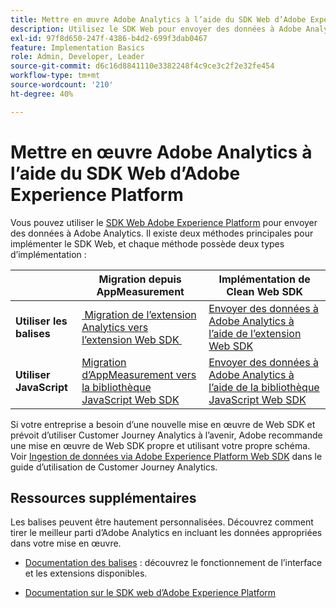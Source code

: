 ```yaml
---
title: Mettre en œuvre Adobe Analytics à l’aide du SDK Web d’Adobe Experience Platform
description: Utilisez le SDK Web pour envoyer des données à Adobe Analytics.
exl-id: 97f8d650-247f-4386-b4d2-699f3dab0467
feature: Implementation Basics
role: Admin, Developer, Leader
source-git-commit: d6c16d8841110e3382248f4c9ce3c2f2e32fe454
workflow-type: tm+mt
source-wordcount: '210'
ht-degree: 40%

---
```


# Mettre en œuvre Adobe Analytics à l’aide du SDK Web d’Adobe Experience Platform

Vous pouvez utiliser le [SDK Web Adobe Experience Platform](https://experienceleague.adobe.com/docs/experience-platform/web-sdk/home.html?lang=fr) pour envoyer des données à Adobe Analytics. Il existe deux méthodes principales pour implémenter le SDK Web, et chaque méthode possède deux types d’implémentation :

| | **Migration depuis AppMeasurement** | **Implémentation de Clean Web SDK** |
| --- | --- | --- |
| **Utiliser les balises** | [&#x200B; Migration de l’extension Analytics vers l’extension Web SDK &#x200B;](analytics-extension-to-web-sdk.md) | [Envoyer des données à Adobe Analytics à l’aide de l’extension Web SDK](web-sdk-tag-extension.md) |
| **Utiliser JavaScript** | [Migration d’AppMeasurement vers la bibliothèque JavaScript Web SDK](appmeasurement-to-web-sdk.md) | [Envoyer des données à Adobe Analytics à l’aide de la bibliothèque JavaScript Web SDK](web-sdk-javascript-library.md) |

Si votre entreprise a besoin d’une nouvelle mise en œuvre de Web SDK et prévoit d’utiliser Customer Journey Analytics à l’avenir, Adobe recommande une mise en œuvre de Web SDK propre et utilisant votre propre schéma. Voir [&#x200B; Ingestion de données via Adobe Experience Platform Web SDK](https://experienceleague.adobe.com/fr/docs/analytics-platform/using/cja-data-ingestion/ingest-use-guides/edge-network/aepwebsdk) dans le guide d’utilisation de Customer Journey Analytics.

## Ressources supplémentaires

Les balises peuvent être hautement personnalisées. Découvrez comment tirer le meilleur parti d’Adobe Analytics en incluant les données appropriées dans votre mise en œuvre.

- [Documentation des balises](https://experienceleague.adobe.com/docs/experience-platform/tags/home.html?lang=fr#) : découvrez le fonctionnement de l’interface et les extensions disponibles.

- [Documentation sur le SDK web d’Adobe Experience Platform](https://experienceleague.adobe.com/docs/web-sdk.html?lang=fr)
